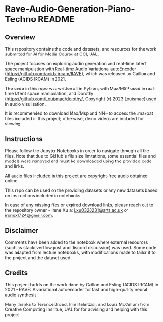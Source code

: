 # Rave-Audio-Generation-Piano-Techno README


## Overview

This repository contains the code and datasets, and resources for the work submitted for AI for Media Course at CCI, UAL.

The project focuses on exploring audio generation and real-time latent space manipulation with Real-time Audio Variational autoEncoder (https://github.com/acids-ircam/RAVE), which was released by Caillon and Esling (ACIDS IRCAM) in 2021.

The code in this repo was written all in Python, with Max/MSP used in real-time latent space manipulation, and Dorothy (https://github.com/Louismac/dorothy/, Copyright (c) 2023 Louismac) used in audio visulisation.

It is recommended to download Max/Msp and NN~ to access the .maxpat files included in this project; otherwise, demo videos are included for viewing.


## Instructions

Please follow the Jupyter Notebooks in order to navigate through all the files. Note that due to GitHub's file size limitations, some essential files and models were removed and must be downloaded using the provided code and links.

All audio files included in this project are copyright-free audio obtained online. 

This repo can be used on the providing datasets or any new datasets based on instructions included in notebooks.

In case of any missing files or expired download links, please reach out to the repository owner - Irene Xu at i.xu0320231@arts.ac.uk or irenex1724@gmail.com.


## Disclaimer

Comments have been added to the notebook where external resources (such as stackoverflow post and discord discussion) was used. Some code was adapted from lecture notebooks, with modifications made to tailor it to the project and the dataset used.

## Credits

This project builds on the work done by Caillon and Esling (ACIDS IRCAM) in 2021 - RAVE: A variational autoencoder for fast and high-quality neural audio synthesis

Many thanks to Terence Broad, Irini Kalaitzidi, and Louis McCallum from Creative Computing Insititue, UAL for for advising and helping with this project








